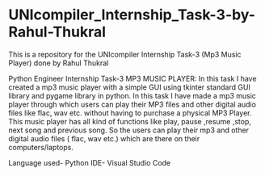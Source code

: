 # UNIcompiler_Internship_Task-3-by-Rahul-Thukral
This is a repository for the UNIcompiler Internship Task-3 (Mp3 Music Player) done by Rahul Thukral

Python Engineer Internship
Task-3 MP3 MUSIC PLAYER: In this task I have created a mp3 music player with a simple GUI using tkinter standard GUI library and pygame library in python.
In this task I have made a mp3 music player through which users can play their MP3 files and other digital audio files like flac, wav etc. without having to purchase a physical MP3 Player. This music player has all kind of functions like play, pause ,resume ,stop, next song and previous song. So the users can play their mp3 and other digital audio files ( flac, wav etc.) which are there on their computers/laptops.

Language used- Python
IDE- Visual Studio Code
